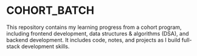 # COHORT_BATCH
This repository contains my learning progress from a cohort program, including frontend development, data structures &amp; algorithms (DSA), and backend development. It includes code, notes, and projects as I build full-stack development skills.
